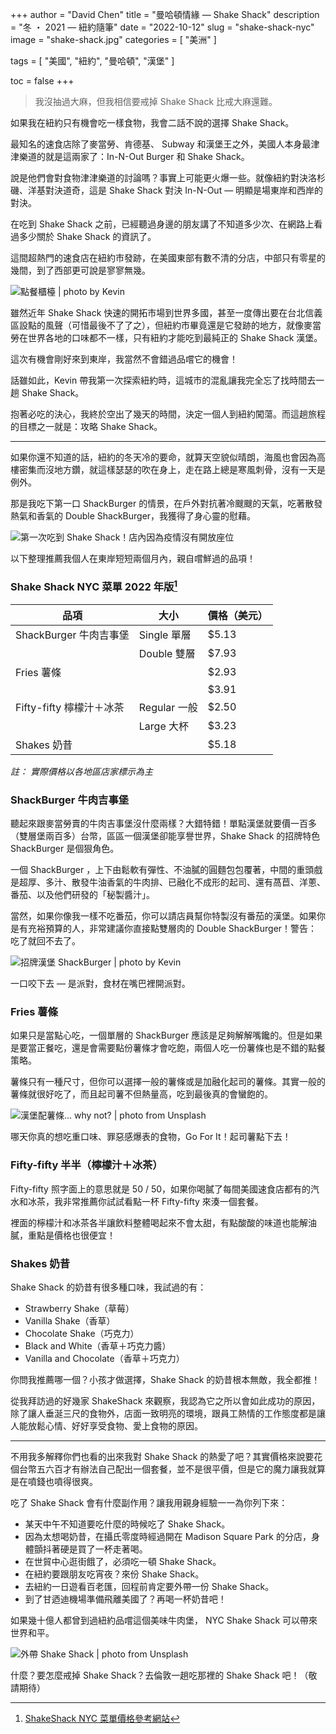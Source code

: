 +++
author = "David Chen"
title = "曼哈頓情緣 — Shake Shack"
description = "冬 ・ 2021 — 紐約隨筆"
date = "2022-10-12"
slug = "shake-shack-nyc"
image = "shake-shack.jpg"
categories = [
    "美洲"
]

tags = [
    "美國",
    "紐約",
    "曼哈頓",
    "漢堡"
]

toc = false
+++
> 我沒抽過大麻，但我相信要戒掉 Shake Shack 比戒大麻還難。

如果我在紐約只有機會吃一樣食物，我會二話不說的選擇 Shake Shack。

最知名的速食店除了麥當勞、肯德基、 Subway 和漢堡王之外，美國人本身最津津樂道的就是這兩家了：In-N-Out Burger 和 Shake Shack。

說是他們會對食物津津樂道的討論嗎？事實上可能更火爆一些。就像紐約對決洛杉磯、洋基對決道奇，這是 Shake Shack 對決 In-N-Out — 明顯是場東岸和西岸的對決。

在吃到 Shake Shack 之前，已經聽過身邊的朋友講了不知道多少次、在網路上看過多少關於 Shake Shack 的資訊了。

這間超熱門的速食店在紐約市發跡，在美國東部有數不清的分店，中部只有零星的幾間，到了西部更可說是寥寥無幾。

![點餐櫃檯 | photo by Kevin](shake-shack-kevin.jpg)

雖然近年 Shake Shack 快速的開拓市場到世界多國，甚至一度傳出要在台北信義區設點的風聲（可惜最後不了了之），但紐約市畢竟還是它發跡的地方，就像麥當勞在世界各地的口味都不一樣，只有紐約才能吃到最純正的 Shake Shack 漢堡。

這次有機會剛好來到東岸，我當然不會錯過品嚐它的機會！

話雖如此，Kevin 帶我第一次探索紐約<!-- (link: wandering in NYC with Kevin) -->時，這城市的混亂讓我完全忘了找時間去一趟 Shake Shack。

抱著必吃的決心，我終於空出了幾天的時間，決定一個人到紐約闖蕩。而這趟旅程的目標之一就是：攻略 Shake Shack。

---

如果你還不知道的話，紐約的冬天冷的要命，就算天空貌似晴朗，海風也會因為高樓密集而沒地方鑽，就這樣瑟瑟的吹在身上，走在路上總是寒風刺骨，沒有一天是例外。

那是我吃下第一口 ShackBurger 的情景，在戶外對抗著冷颼颼的天氣，吃著散發熱氣和香氣的 Double ShackBurger，我獲得了身心靈的慰藉。

![第一次吃到 Shake Shack！店內因為疫情沒有開放座位](first-bite.jpg)

以下整理推薦我個人在東岸短短兩個月內，親自嚐鮮過的品項！

### Shake Shack NYC 菜單 2022 年版[^1]

| 品項                   | 大小         | 價格（美元） |
| ---------------------- | ------------ | ------------ |
| ShackBurger 牛肉吉事堡 | Single 單層  | $5.13        |
|                        | Double 雙層  | $7.93        |
| Fries 薯條             |              | $2.93        |
|                        |              | $3.91        |
| Fifty-fifty 檸檬汁＋冰茶           | Regular 一般 | $2.50        |
|                        | Large 大杯   | $3.23        |
| Shakes 奶昔            |              | $5.18        |
*註： 實際價格以各地區店家標示為主*

### ShackBurger 牛肉吉事堡

聽起來跟麥當勞賣的牛肉吉事堡沒什麼兩樣？大錯特錯！單點漢堡就要價一百多（雙層堡兩百多）台幣，區區一個漢堡卻能享譽世界，Shake Shack 的招牌特色 ShackBurger 是個狠角色。

一個 ShackBurger ，上下由鬆軟有彈性、不油膩的圓麵包包覆著，中間的重頭戲是超厚、多汁、散發牛油香氣的牛肉排、已融化不成形的起司、還有萵苣、洋蔥、番茄、以及他們研發的「秘製醬汁」。

當然，如果你像我一樣不吃番茄，你可以請店員幫你特製沒有番茄的漢堡。如果你是有充裕預算的人，非常建議你直接點雙層肉的 Double ShackBurger！警告：吃了就回不去了。

![招牌漢堡 ShackBurger | photo by Kevin](shack-burger-kevin.jpg)

一口咬下去 — 是派對，食材在嘴巴裡開派對。

### Fries 薯條

如果只是當點心吃，一個單層的 ShackBurger 應該是足夠解解嘴饞的。但是如果是要當正餐吃，還是會需要點份薯條才會吃飽，兩個人吃一份薯條也是不錯的點餐策略。

薯條只有一種尺寸，但你可以選擇一般的薯條或是加融化起司的薯條。其實一般的薯條就很好吃了，而且起司薯不但熱量高，吃到最後真的會蠻飽的。

![漢堡配薯條... why not? | photo from Unsplash](combo.jpg)

哪天你真的想吃重口味、罪惡感爆表的食物，Go For It！起司薯點下去！

### Fifty-fifty 半半（檸檬汁＋冰茶）

Fifty-fifty 照字面上的意思就是 50 / 50，如果你喝膩了每間美國速食店都有的汽水和冰茶，我非常推薦你試試看點一杯 Fifty-fifty 來湊一個套餐。

裡面的檸檬汁和冰茶各半讓飲料整體喝起來不會太甜，有點酸酸的味道也能解油膩，重點是價格也很便宜！

<!-- ![Drink] -->

### Shakes 奶昔

Shake Shack 的奶昔有很多種口味，我試過的有：

- Strawberry Shake（草莓）
- Vanilla Shake（香草）
- Chocolate Shake（巧克力）
- Black and White（香草＋巧克力醬）
- Vanilla and Chocolate（香草＋巧克力）

你問我推薦哪一個？小孩才做選擇，Shake Shack 的奶昔根本無敵，我全都推！

<!-- ![shake] -->

從我拜訪過的好幾家 ShakeShack 來觀察，我認為它之所以會如此成功的原因，除了讓人垂涎三尺的食物外，店面一致明亮的環境，跟員工熱情的工作態度都是讓人能放鬆心情、好好享受食物、愛上食物的原因。

---

不用我多解釋你們也看的出來我對 Shake Shack 的熱愛了吧？其實價格來說要花個台幣五六百才有辦法自己配出一個套餐，並不是很平價，但是它的魔力讓我就算是在噴錢也噴得很爽。

吃了 Shake Shack 會有什麼副作用？讓我用親身經驗一一為你列下來：

- 某天中午不知道要吃什麼的時候吃了 Shake Shack。
- 因為太想喝奶昔，在攝氏零度時經過開在 Madison Square Park 的分店，身體顫抖著硬是買了一杯走著喝。
- 在世貿中心逛街餓了，必須吃一頓 Shake Shack。
- 在紐約要跟朋友吃宵夜？來份 Shake Shack。
- 去紐約一日遊看百老匯，回程前肯定要外帶一份 Shake Shack。
- 到了甘迺迪機場準備飛離美國了？再喝一杯奶昔吧！

如果幾十億人都曾到過紐約品嚐這個美味牛肉堡， NYC Shake Shack 可以帶來世界和平。

![外帶 Shake Shack | photo from Unsplash](take-away.jpg)

什麼？要怎麼戒掉 Shake Shack？去倫敦一趟吃那裡的 Shake Shack 吧！（敬請期待）

[^1]: [ShakeShack NYC 菜單價格參考網站](https://www.fastfoodmenuprices.com/shake-shack-prices/)